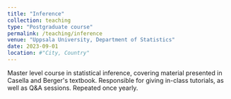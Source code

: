 ```yaml
---
title: "Inference"
collection: teaching
type: "Postgraduate course"
permalink: /teaching/inference
venue: "Uppsala University, Department of Statistics"
date: 2023-09-01
location: #"City, Country"
---
```


Master level course in statistical inference, covering material presented in Casella and Berger's textbook. Responsible for giving in-class tutorials, as well as Q&A sessions. Repeated once yearly.